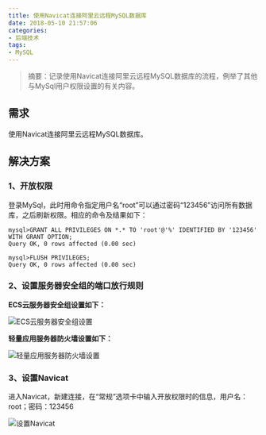```yaml
---
title: 使用Navicat连接阿里云远程MySQL数据库
date: 2018-05-10 21:57:06
categories:
- 后端技术
tags:
- MySQL
---
```


> 摘要：记录使用Navicat连接阿里云远程MySQL数据库的流程，例举了其他与MySql用户权限设置的有关内容。

<!-- more -->

## 需求

使用Navicat连接阿里云远程MySQL数据库。

## 解决方案

### 1、开放权限

登录MySql，此时用命令指定用户名“root”可以通过密码“123456”访问所有数据库，之后刷新权限。相应的命令及结果如下：

```
mysql>GRANT ALL PRIVILEGES ON *.* TO 'root'@'%' IDENTIFIED BY '123456' WITH GRANT OPTION;  
Query OK, 0 rows affected (0.00 sec)  

mysql>FLUSH PRIVILEGES;  
Query OK, 0 rows affected (0.00 sec)   
```

### 2、设置服务器安全组的端口放行规则

**ECS云服务器安全组设置如下：**

![ECS云服务器安全组设置](https://upload-images.jianshu.io/upload_images/5492471-ecc92888bc39297f.png?imageMogr2/auto-orient/strip%7CimageView2/2/w/1240)

**轻量应用服务器防火墙设置如下：**

![轻量应用服务器防火墙设置](https://upload-images.jianshu.io/upload_images/5492471-821647534bf36242.png?imageMogr2/auto-orient/strip%7CimageView2/2/w/1240)


### 3、设置Navicat

进入Navicat，新建连接，在“常规”选项卡中输入开放权限时的信息，用户名：root；密码：123456

![设置Navicat](https://upload-images.jianshu.io/upload_images/5492471-79f66eabf26b49dd.png?imageMogr2/auto-orient/strip%7CimageView2/2/w/1240)
